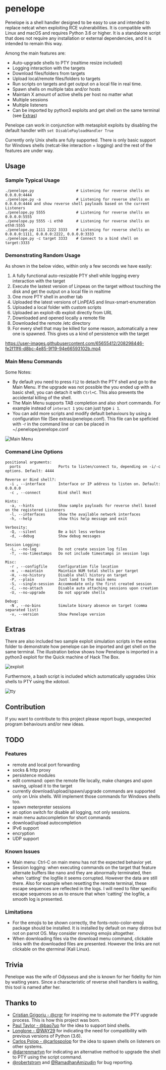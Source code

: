 # penelope
Penelope is a shell handler designed to be easy to use and intended to replace netcat when exploiting RCE vulnerabilities. It is compatible with Linux and macOS and requires Python 3.6 or higher. It is a standalone script that does not require any installation or external dependencies, and it is intended to remain this way.

Among the main features are:
- Auto-upgrade shells to PTY (realtime resize included)
- Logging interaction with the targets
- Download files/folders from targets
- Upload local/remote files/folders to targets
- Run scripts on targets and get output on a local file in real time.
- Spawn shells on multiple tabs and/or hosts
- Maintain X amount of active shells per host no matter what
- Multiple sessions
- Multiple listeners
- Can be imported by python3 exploits and get shell on the same terminal (see [Extras](#Extras))

Penelope can work in conjunction with metasploit exploits by disabling the default handler with `set DisablePayloadHandler True`

Currently only Unix shells are fully supported. There is only basic support for Windows shells (netcat-like interaction + logging) and the rest of the features are under way.

## Usage
### Sample Typical Usage
```
./penelope.py                   # Listening for reverse shells on 0.0.0.0:4444
./penelope.py -a                # Listening for reverse shells on 0.0.0.0:4444 and show reverse shell payloads based on the current Listeners
./penelope.py 5555              # Listening for reverse shells on 0.0.0.0:5555
./penelope.py 5555 -i eth0      # Listening for reverse shells on eth0:5555
./penelope.py 1111 2222 3333    # Listening for reverse shells on 0.0.0.0:1111, 0.0.0.0:2222, 0.0.0.0:3333
./penelope.py -c target 3333    # Connect to a bind shell on target:3333
```

### Demonstrating Random Usage

As shown in the below video, within only a few seconds we have easily:
1. A fully functional auto-resizable PTY shell while logging every interaction with the target
2. Execute the lastest version of Linpeas on the target without touching the disk and get the output on a local file in realtime 
3. One more PTY shell in another tab
4. Uploaded the latest versions of LinPEAS and linux-smart-enumeration
5. Uploaded a local folder with custom scripts
6. Uploaded an exploit-db exploit directly from URL
7. Downloaded and opened locally a remote file
8. Downloaded the remote /etc directory
9. For every shell that may be killed for some reason, automatically a new one is spawned. This gives us a kind of persistence with the target

https://user-images.githubusercontent.com/65655412/208298446-fe2f11f6-d8bc-4e85-9f19-94e66593102b.mp4

### Main Menu Commands
Some Notes:
- By default you need to press `F12` to detach the PTY shell and go to the Main Menu. If the upgrade was not possible the you ended up with a basic shell, you can detach it with `Ctrl+C`. This also prevents the accidental killing of the shell.
- The Main Menu supports TAB completion and also short commands. For example instead of `interact 1` you can just type `i 1`.
- You can add more scripts and modify default behaviours by using a configuration file (See extras/penelope.conf). This file can be speficied with -r in the command line or can be placed in ~/.penelope/penelope.conf

![Main Menu](https://user-images.githubusercontent.com/65655412/196921489-5d446ff2-1fe9-4789-b6af-11a8ddf81fe7.png)

### Command Line Options
```
positional arguments:
  ports                 Ports to listen/connect to, depending on -i/-c options. Default: 4444

Reverse or Bind shell?:
  -i , --interface      Interface or IP address to listen on. Default: 0.0.0.0
  -c , --connect        Bind shell Host

Hints:
  -a, --hints           Show sample payloads for reverse shell based on the registered Listeners
  -l, --interfaces      Show the available network interfaces
  -h, --help            show this help message and exit

Verbosity:
  -Q, --silent          Be a bit less verbose
  -d, --debug           Show debug messages

Session Logging:
  -L, --no-log          Do not create session log files
  -T, --no-timestamps   Do not include timestamps in session logs

Misc:
  -r , --configfile     Configuration file location
  -m , --maintain       Maintain NUM total shells per target
  -H, --no-history      Disable shell history on target
  -P, --plain           Just land to the main menu
  -S, --single-session  Accommodate only the first created session
  -C, --no-attach       Disable auto attaching sessions upon creation
  -U, --no-upgrade      Do not upgrade shells

Debug:
  -N , --no-bins        Simulate binary absence on target (comma separated list)
  -v, --version         Show Penelope version

```

## Extras
There are also included two sample exploit simulation scripts in the extras folder to demonstrate how penelope can be imported and get shell on the same terminal. The illustration below shows how Penelope is imported in a python3 exploit for the Quick machine of Hack The Box.

![exploit](https://user-images.githubusercontent.com/65655412/151350244-3d0b4e60-04a6-494b-8eab-2498cfb8b809.gif)

Furthermore, a bash script is included which automatically upgrades Unix shells to PTY using the xdotool.

![tty](https://user-images.githubusercontent.com/65655412/151353020-8585e352-2037-41f1-94d6-4fd7d1cb7943.gif)


## Contribution
If you want to contribute to this project please report bugs, unexpected program behaviours and/or new ideas.

## TODO

### Features
* remote and local port forwarding
* socks & http proxy
* persistence modules
* edit command: open the remote file locally, make changes and upon saving, upload it to the target
* currently download/upload/spawn/upgrade commands are supported only on Unix shells. Will implement those commands for Windows shells too.
* spawn meterpreter sessions
* an option switch for disable all logging, not only sessions.
* main menu autocompletion for short commands
* download/upload autocompletion
* IPv6 support
* encryption
* UDP support

### Known Issues
* Main menu: Ctrl-C on main menu has not the expected behavior yet.
* Session logging: when executing commands on the target that feature alternate buffers like nano and they are abnormally terminated, then when 'catting' the logfile it seems corrupted. However the data are still there. Also for example when resetting the remote terminal, these escape sequences are reflected in the logs. I will need to filter specific escape sequences so as to ensure that when 'catting' the logfile, a smooth log is presented.

### Limitations
* For the emojis to be shown correctly, the fonts-noto-color-emoji package should be installed. It is installed by default on many distros but not on parrot OS. May consider removing emojis altogether.
* When downloading files via the download menu command, clickable links with the downloaded files are presented. However the links are not clickable on the qterminal (Kali Linux).

## Trivia
Penelope was the wife of Odysseus and she is known for her fidelity for him by waiting years. Since a characteristic of reverse shell handlers is waiting, this tool is named after her.

## Thanks to
* [Cristian Grigoriu - @crgr](https://github.com/crgr) for inspiring me to automate the PTY upgrade process. This is how this project was born.
* [Paul Taylor - @bao7uo](https://github.com/bao7uo) for the idea to support bind shells.
* [Longlone - @WAY29](https://github.com/WAY29) for indicating the need for compatibility with previous versions of Python (3.6).
* [Carlos Polop - @carlospolop](https://github.com/carlospolop) for the idea to spawn shells on listeners on other systems.
* [@darrenmartyn](https://github.com/darrenmartyn) for indicating an alternative method to upgrade the shell to PTY using the script command.
* [@robertstrom](https://github.com/robertstrom) and [@RamadhanAmizudin](https://github.com/RamadhanAmizudin) for bug reporting.
